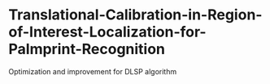 # Translational-Calibration-in-Region-of-Interest-Localization-for-Palmprint-Recognition
Optimization and improvement for DLSP algorithm
